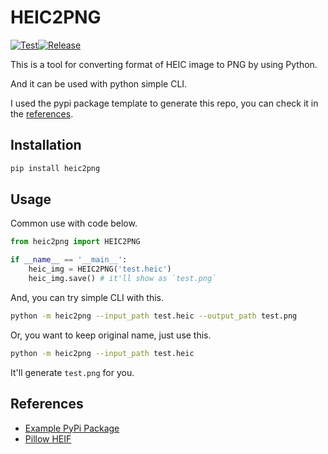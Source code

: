 # HEIC2PNG

[![Test](https://github.com/NatLee/HEIC2PNG/actions/workflows/test.yml/badge.svg)](https://github.com/NatLee/HEIC2PNG/actions/workflows/test.yml)[![Release](https://github.com/NatLee/HEIC2PNG/actions/workflows/release.yml/badge.svg)](https://github.com/NatLee/HEIC2PNG/actions/workflows/release.yml)

This is a tool for converting format of HEIC image to PNG by using Python.

And it can be used with python simple CLI.

I used the pypi package template to generate this repo, you can check it in the [references](#References).

## Installation

```bash
pip install heic2png
```

## Usage

Common use with code below.

```python
from heic2png import HEIC2PNG

if __name__ == '__main__':
    heic_img = HEIC2PNG('test.heic')
    heic_img.save() # it'll show as `test.png`

```

And, you can try simple CLI with this.

```bash
python -m heic2png --input_path test.heic --output_path test.png
```

Or, you want to keep original name, just use this.

```bash
python -m heic2png --input_path test.heic
```

It'll generate `test.png` for you.

## References

- [Example PyPi Package](https://github.com/tomchen/example_pypi_package)
- [Pillow HEIF](https://github.com/bigcat88/pillow_heif)
